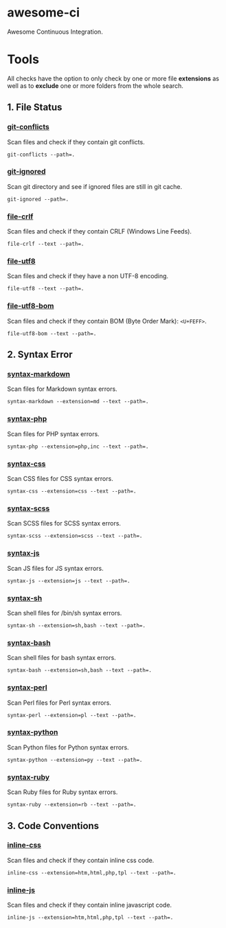 # awesome-ci

Awesome Continuous Integration.




# Tools

All checks have the option to only check by one or more file **extensions** as well as to **exclude** one or more folders from the whole search.

## 1. File Status

### [git-conflicts](bin/git-conflicts)

Scan files and check if they contain git conflicts.

`git-conflicts --path=.`

### [git-ignored](bin/git-ignored)

Scan git directory and see if ignored files are still in git cache.

`git-ignored --path=.`


### [file-crlf](bin/file-crlf)

Scan files and check if they contain CRLF (Windows Line Feeds).

`file-crlf --text --path=.`


### [file-utf8](bin/file-utf8)

Scan files and check if they have a non UTF-8 encoding.

`file-utf8 --text --path=.`

### [file-utf8-bom](bin/file-utf8-bom)

Scan files and check if they contain BOM (Byte Order Mark): `<U+FEFF>`.

`file-utf8-bom --text --path=.`


## 2. Syntax Error

### [syntax-markdown](bin/syntax-markdown)

Scan files for Markdown syntax errors.

`syntax-markdown --extension=md --text --path=.`

### [syntax-php](bin/syntax-php)

Scan files for PHP syntax errors.

`syntax-php --extension=php,inc --text --path=.`

### [syntax-css](bin/syntax-css)

Scan CSS files for CSS syntax errors.

`syntax-css --extension=css --text --path=.`

### [syntax-scss](bin/syntax-scss)

Scan SCSS files for SCSS syntax errors.

`syntax-scss --extension=scss --text --path=.`

### [syntax-js](bin/syntax-js)

Scan JS files for JS syntax errors.

`syntax-js --extension=js --text --path=.`

### [syntax-sh](bin/syntax-sh)

Scan shell files for /bin/sh syntax errors.

`syntax-sh --extension=sh,bash --text --path=.`

### [syntax-bash](bin/syntax-bash)

Scan shell files for bash syntax errors.

`syntax-bash --extension=sh,bash --text --path=.`

### [syntax-perl](bin/syntax-perl)

Scan Perl files for Perl syntax errors.

`syntax-perl --extension=pl --text --path=.`

### [syntax-python](bin/syntax-python)

Scan Python files for Python syntax errors.

`syntax-python --extension=py --text --path=.`

### [syntax-ruby](bin/syntax-ruby)

Scan Ruby files for Ruby syntax errors.

`syntax-ruby --extension=rb --text --path=.`


## 3. Code Conventions

### [inline-css](bin/inline-css)

Scan files and check if they contain inline css code.

`inline-css --extension=htm,html,php,tpl --text --path=.`


### [inline-js](bin/inline-js)

Scan files and check if they contain inline javascript code.

`inline-js --extension=htm,html,php,tpl --text --path=.`


